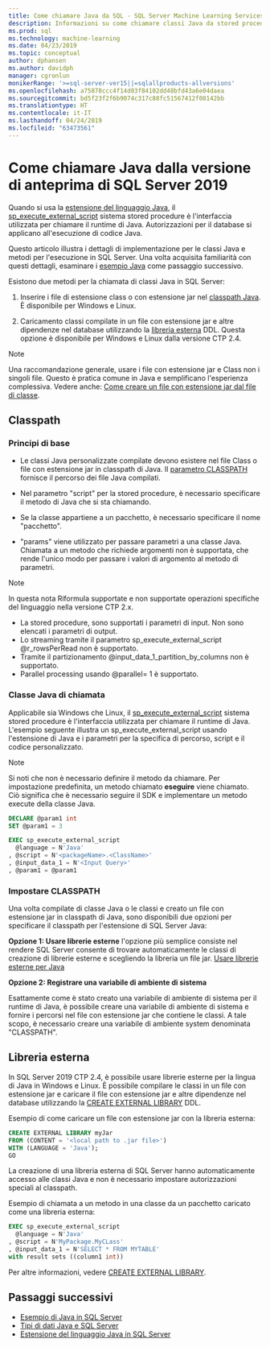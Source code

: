 ```yaml
---
title: Come chiamare Java da SQL - SQL Server Machine Learning Services
description: Informazioni su come chiamare classi Java da stored procedure SQL Server usando l'estensione del linguaggio in SQL Server 2019 di programmazione Java.
ms.prod: sql
ms.technology: machine-learning
ms.date: 04/23/2019
ms.topic: conceptual
author: dphansen
ms.author: davidph
manager: cgronlun
monikerRange: '>=sql-server-ver15||=sqlallproducts-allversions'
ms.openlocfilehash: a75878ccc4f14d03f84102dd48bfd43a6e04daea
ms.sourcegitcommit: bd5f23f2f6b9074c317c88fc51567412f08142bb
ms.translationtype: HT
ms.contentlocale: it-IT
ms.lasthandoff: 04/24/2019
ms.locfileid: "63473561"
---
```

# <a name="how-to-call-java-from-sql-server-2019-preview"></a>Come chiamare Java dalla versione di anteprima di SQL Server 2019

Quando si usa la [estensione del linguaggio Java](extension-java.md), il [sp_execute_external_script](https://docs.microsoft.com/sql/relational-databases/system-stored-procedures/sp-execute-external-script-transact-sql) sistema stored procedure è l'interfaccia utilizzata per chiamare il runtime di Java. Autorizzazioni per il database si applicano all'esecuzione di codice Java.

Questo articolo illustra i dettagli di implementazione per le classi Java e metodi per l'esecuzione in SQL Server. Una volta acquisita familiarità con questi dettagli, esaminare i [esempio Java](java-first-sample.md) come passaggio successivo.

Esistono due metodi per la chiamata di classi Java in SQL Server:

1. Inserire i file di estensione class o con estensione jar nel [classpath Java](#classpath). È disponibile per Windows e Linux.

2. Caricamento classi compilate in un file con estensione jar e altre dipendenze nel database utilizzando la [libreria esterna](#external-library) DDL. Questa opzione è disponibile per Windows e Linux dalla versione CTP 2.4.

> [!NOTE]
> Una raccomandazione generale, usare i file con estensione jar e Class non i singoli file. Questo è pratica comune in Java e semplificano l'esperienza complessiva. Vedere anche: [Come creare un file con estensione jar dal file di classe](extension-java.md#create-jar).

<a name="classpath"></a>

## <a name="classpath"></a>Classpath

### <a name="basic-principles"></a>Principi di base

* Le classi Java personalizzate compilate devono esistere nel file Class o file con estensione jar in classpath di Java. Il [parametro CLASSPATH](#set-classpath) fornisce il percorso dei file Java compilati. 

* Nel parametro "script" per la stored procedure, è necessario specificare il metodo di Java che si sta chiamando.

* Se la classe appartiene a un pacchetto, è necessario specificare il nome "pacchetto".

* "params" viene utilizzato per passare parametri a una classe Java. Chiamata a un metodo che richiede argomenti non è supportata, che rende l'unico modo per passare i valori di argomento al metodo di parametri. 

> [!Note]
> In questa nota Riformula supportate e non supportate operazioni specifiche del linguaggio nella versione CTP 2.x.
> * La stored procedure, sono supportati i parametri di input. Non sono elencati i parametri di output.
> * Lo streaming tramite il parametro sp_execute_external_script @r_rowsPerRead non è supportato.
> * Tramite il partizionamento @input_data_1_partition_by_columns non è supportato.
> * Parallel processing usando @parallel= 1 è supportato.

### <a name="call-java-class"></a>Classe Java di chiamata

Applicabile sia Windows che Linux, il [sp_execute_external_script](https://docs.microsoft.com/sql/relational-databases/system-stored-procedures/sp-execute-external-script-transact-sql) sistema stored procedure è l'interfaccia utilizzata per chiamare il runtime di Java. L'esempio seguente illustra un sp_execute_external_script usando l'estensione di Java e i parametri per la specifica di percorso, script e il codice personalizzato.

> [!NOTE]
> Si noti che non è necessario definire il metodo da chiamare. Per impostazione predefinita, un metodo chiamato **eseguire** viene chiamato. Ciò significa che è necessario seguire il SDK e implementare un metodo execute della classe Java.

```sql
DECLARE @param1 int
SET @param1 = 3

EXEC sp_execute_external_script
  @language = N'Java'
, @script = N'<packageName>.<ClassName>'
, @input_data_1 = N'<Input Query>'
, @param1 = @param1
```

<a name="set-classpath"></a>

### <a name="set-classpath"></a>Impostare CLASSPATH

Una volta compilate di classe Java o le classi e creato un file con estensione jar in classpath di Java, sono disponibili due opzioni per specificare il classpath per l'estensione di SQL Server Java:

**Opzione 1: Usare librerie esterne** l'opzione più semplice consiste nel rendere SQL Server consente di trovare automaticamente le classi di creazione di librerie esterne e scegliendo la libreria un file jar. [Usare librerie esterne per Java](howto-call-java-from-sql.md#external-library)

**Opzione 2: Registrare una variabile di ambiente di sistema**

Esattamente come è stato creato una variabile di ambiente di sistema per il runtime di Java, è possibile creare una variabile di ambiente di sistema e fornire i percorsi nel file con estensione jar che contiene le classi. A tale scopo, è necessario creare una variabile di ambiente system denominata "CLASSPATH".

<a name="external-library"></a>

## <a name="external-library"></a>Libreria esterna

In SQL Server 2019 CTP 2.4, è possibile usare librerie esterne per la lingua di Java in Windows e Linux. È possibile compilare le classi in un file con estensione jar e caricare il file con estensione jar e altre dipendenze nel database utilizzando la [CREATE EXTERNAL LIBRARY](https://docs.microsoft.com/sql/t-sql/statements/create-external-library-transact-sql) DDL.

Esempio di come caricare un file con estensione jar con la libreria esterna:

```sql 
CREATE EXTERNAL LIBRARY myJar
FROM (CONTENT = '<local path to .jar file>') 
WITH (LANGUAGE = 'Java'); 
GO
```

La creazione di una libreria esterna di SQL Server hanno automaticamente accesso alle classi Java e non è necessario impostare autorizzazioni speciali al classpath.

Esempio di chiamata a un metodo in una classe da un pacchetto caricato come una libreria esterna:

```sql
EXEC sp_execute_external_script
  @language = N'Java'
, @script = N'MyPackage.MyCLass'
, @input_data_1 = N'SELECT * FROM MYTABLE'
with result sets ((column1 int))
```

Per altre informazioni, vedere [CREATE EXTERNAL LIBRARY](https://docs.microsoft.com/sql/t-sql/statements/create-external-library-transact-sql).

## <a name="next-steps"></a>Passaggi successivi

+ [Esempio di Java in SQL Server](java-first-sample.md)
+ [Tipi di dati Java e SQL Server](java-sql-datatypes.md)
+ [Estensione del linguaggio Java in SQL Server](extension-java.md)
